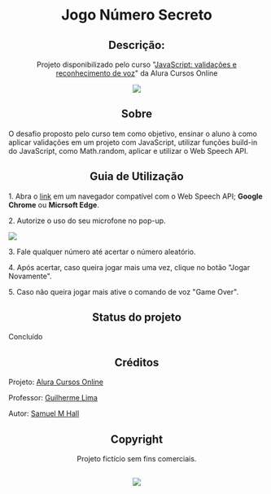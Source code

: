 <h1 align="center">Jogo Número Secreto</h1>
<h2 align="center">Descrição:</h2>
  <p align="center">Projeto disponibilizado pelo curso "<a href="https://cursos.alura.com.br/course/javascript-validacoes-reconhecimento-voz">JavaScript: validações e reconhecimento de voz</a>" da Alura Cursos Online</p>
  
<div align="center"><img src="https://cdn.discordapp.com/attachments/702716336169680908/1113179958534213783/Untitled_design.gif"></img></div>

<h2 align="center">Sobre</h2>
O desafio proposto pelo curso tem como objetivo, ensinar o aluno à como aplicar validações em um projeto com JavaScript, utilizar funções build-in do JavaScript, como Math.random, aplicar e utilizar o Web Speech API.

<h2 align="center">Guia de Utilização</h2>
  <p>1. Abra o <a href="https://jogo-numero-secreto-liard.vercel.app">link</a> em um navegador compatível com o Web Speech API; <strong>Google Chrome</strong> ou <strong>Micrsoft Edge</strong>.</p>
  <p>2. Autorize o uso do seu microfone no pop-up.</p>
  <img src="https://cdn.discordapp.com/attachments/702716336169680908/1113185517215961169/image.png">
  <p>3. Fale qualquer número até acertar o número aleatório.</p>
  <p>4. Após acertar, caso queira jogar mais uma vez, clique no botão "Jogar Novamente".</p>
  <p>5. Caso não queira jogar mais ative o comando de voz "Game Over".</p>
  
<h2 align="center">Status do projeto</h2>
  Concluído

<h2 align="center">Créditos</h2>
  <p>Projeto: <a href="https://cursos.alura.com.br/">Alura Cursos Online</a></p>
  <p>Professor: <a href="https://www.linkedin.com/in/guilherme-lima-458925178/">Guilherme Lima</a></p>
  <p>Autor: <a href="https://github.com/zSxxU">Samuel M Hall</a>
 
<h2 align="center">Copyright</h2>
<p align="center">Projeto fictício sem fins comerciais.<p>

<h2><div align="center"><img src="https://www.epicdigitais.com.br/wp-content/uploads/2019/09/alura-e1584016996575.png"></div></h2>
